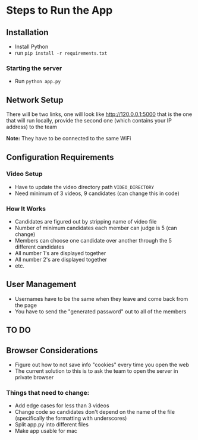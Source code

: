 # Steps to Run the App

## Installation
- Install Python
- run `pip install -r requirements.txt`


### Starting the server
- Run `python app.py`

## Network Setup
There will be two links, one will look like http://120.0.0.1:5000
that is the one that will run locally, provide the second one (which contains your IP address) to the team

**Note:** They have to be connected to the same WiFi

## Configuration Requirements

### Video Setup
- Have to update the video directory path `VIDEO_DIRECTORY`
- Need minimum of 3 videos, 9 candidates (can change this in code)

### How It Works
- Candidates are figured out by stripping name of video file
- Number of minimum candidates each member can judge is 5 (can change)
- Members can choose one candidate over another through the 5 different candidates
- All number 1's are displayed together
- All number 2's are displayed together
- etc.

## User Management
- Usernames have to be the same when they leave and come back from the page
- You have to send the "generated password" out to all of the members

## TO DO

## Browser Considerations
- Figure out how to not save info "cookies" every time you open the web
 - The current solution to this is to ask the team to open the server in private browser

### Things that need to change:
- Add edge cases for less than 3 videos
- Change code so candidates don't depend on the name of the file (specifically the formatting with underscores)
- Split app.py into different files
- Make app usable for mac 